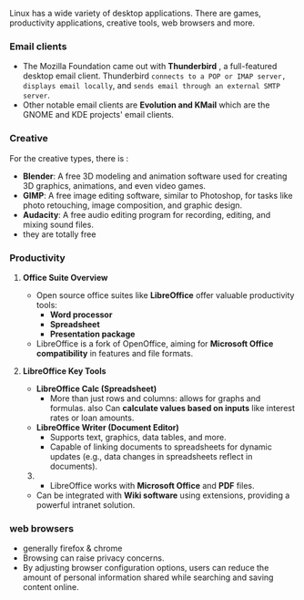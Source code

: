Linux has a wide variety of desktop applications. There are games, productivity applications, creative tools, web browsers and more.

### Email clients
- The Mozilla Foundation came out with **Thunderbird** , a full-featured desktop email client. Thunderbird ```connects to a POP or IMAP server, displays email locally```, and ```sends email through an external SMTP server```. 
- Other notable email clients are **Evolution and KMail** which are the GNOME and KDE projects' email clients.

### Creative

For the creative types, there is : 
- **Blender**: A free 3D modeling and animation software used for creating 3D graphics, animations, and even video games.
- **GIMP**: A free image editing software, similar to Photoshop, for tasks like photo retouching, image composition, and graphic design.
- **Audacity**: A free audio editing program for recording, editing, and mixing sound files.
- they are totally free

### Productivity

1. **Office Suite Overview**
   - Open source office suites like **LibreOffice** offer valuable productivity tools: 
     - **Word processor**
     - **Spreadsheet**
     - **Presentation package**
   - LibreOffice is a fork of OpenOffice, aiming for **Microsoft Office compatibility** in features and file formats.

2. **LibreOffice Key Tools**
   - **LibreOffice Calc (Spreadsheet)**
     - More than just rows and columns: allows for graphs and formulas. also Can **calculate values based on inputs** like interest rates or loan amounts.
   - **LibreOffice Writer (Document Editor)**
     - Supports text, graphics, data tables, and more.
     - Capable of linking documents to spreadsheets for dynamic updates (e.g., data changes in spreadsheets reflect in documents).

   3.  - LibreOffice works with **Microsoft Office** and **PDF** files.
   - Can be integrated with **Wiki software** using extensions, providing a powerful intranet solution.

### web browsers 
- generally firefox & chrome
- Browsing can raise privacy concerns.
- By adjusting browser configuration options, users can reduce the amount of personal information shared while searching and saving content online.
